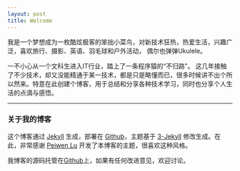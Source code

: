 ```yaml
---
layout: post
title: Welcome
---
```


我是一个梦想成为一枚酷炫极客的笨拙小菜鸟，对新技术狂热，热爱生活，兴趣广泛，喜欢旅行、摄影、英语、羽毛球和户外活动， 偶尔也弹弹Ukulele。

 一不小心从一个文科生进入IT行业，踏上了一条程序猿的“不归路”。  这几年接触了不少技术，却又没能精通于某一技术，都是只是略懂而已，很多时候讲不出个所以然来。特意在此创建个博客，用于总结和分享各种技术学习，同时也分享个人生活的点滴与感悟。

---

### 关于我的博客

这个博客通过 [Jekyll](http://jekyllrb.com/) 生成，部署在 [Github](https://pages.github.com)，主题基于 [3-Jekyll](https://github.com/P233/3-Jekyll) 修改生成。在此，非常感谢 [Peiwen Lu](https://github.com/P233) 开发了本博客的主题，很喜欢这种风格。

我博客的源码托管在[Github](https://github.com/suyan/suyan.github.io)上，如果有任何改进意见，欢迎讨论。